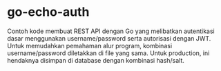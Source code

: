 # go-echo-auth
Contoh kode membuat REST API dengan Go yang melibatkan autentikasi dasar menggunakan username/password serta autorisasi dengan JWT. Untuk memudahkan pemahaman alur program, kombinasi username/password diletakkan di file yang sama. Untuk production, ini hendaknya disimpan di database dengan kombinasi hash/salt.
